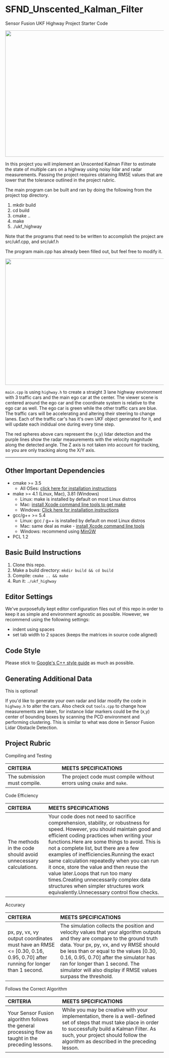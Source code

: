 # SFND_Unscented_Kalman_Filter
Sensor Fusion UKF Highway Project Starter Code

<img src="media/ukf_highway_tracked.gif" width="700" height="400" />

In this project you will implement an Unscented Kalman Filter to estimate the state of multiple cars on a highway using noisy lidar and radar measurements. Passing the project requires obtaining RMSE values that are lower that the tolerance outlined in the project rubric. 

The main program can be built and ran by doing the following from the project top directory.

1. mkdir build
2. cd build
3. cmake ..
4. make
5. ./ukf_highway

Note that the programs that need to be written to accomplish the project are src/ukf.cpp, and src/ukf.h

The program main.cpp has already been filled out, but feel free to modify it.

<img src="media/ukf_highway.png" width="700" height="400" />

`main.cpp` is using `highway.h` to create a straight 3 lane highway environment with 3 traffic cars and the main ego car at the center. 
The viewer scene is centered around the ego car and the coordinate system is relative to the ego car as well. The ego car is green while the 
other traffic cars are blue. The traffic cars will be accelerating and altering their steering to change lanes. Each of the traffic car's has
it's own UKF object generated for it, and will update each indidual one during every time step. 

The red spheres above cars represent the (x,y) lidar detection and the purple lines show the radar measurements with the velocity magnitude along the detected angle. The Z axis is not taken into account for tracking, so you are only tracking along the X/Y axis.

---

## Other Important Dependencies
* cmake >= 3.5
  * All OSes: [click here for installation instructions](https://cmake.org/install/)
* make >= 4.1 (Linux, Mac), 3.81 (Windows)
  * Linux: make is installed by default on most Linux distros
  * Mac: [install Xcode command line tools to get make](https://developer.apple.com/xcode/features/)
  * Windows: [Click here for installation instructions](http://gnuwin32.sourceforge.net/packages/make.htm)
* gcc/g++ >= 5.4
  * Linux: gcc / g++ is installed by default on most Linux distros
  * Mac: same deal as make - [install Xcode command line tools](https://developer.apple.com/xcode/features/)
  * Windows: recommend using [MinGW](http://www.mingw.org/)
 * PCL 1.2

## Basic Build Instructions

1. Clone this repo.
2. Make a build directory: `mkdir build && cd build`
3. Compile: `cmake .. && make`
4. Run it: `./ukf_highway`

## Editor Settings

We've purposefully kept editor configuration files out of this repo in order to
keep it as simple and environment agnostic as possible. However, we recommend
using the following settings:

* indent using spaces
* set tab width to 2 spaces (keeps the matrices in source code aligned)

## Code Style

Please stick to [Google's C++ style guide](https://google.github.io/styleguide/cppguide.html) as much as possible.

## Generating Additional Data

This is optional!

If you'd like to generate your own radar and lidar modify the code in `highway.h` to alter the cars. Also check out `tools.cpp` to
change how measurements are taken, for instance lidar markers could be the (x,y) center of bounding boxes by scanning the PCD environment
and performing clustering. This is similar to what was done in Sensor Fusion Lidar Obstacle Detection.

## Project Rubric

Compiling and Testing

| CRITERIA                     | MEETS SPECIFICATIONS                                         |
| :--------------------------- | :----------------------------------------------------------- |
| The submission must compile. | The project code must compile without errors using `cmake` and `make`. |

Code Efficiency

| CRITERIA                                                     | MEETS SPECIFICATIONS                                         |
| :----------------------------------------------------------- | :----------------------------------------------------------- |
| The methods in the code should avoid unnecessary calculations. | Your code does not need to sacrifice comprehension, stability, or robustness for speed. However, you should maintain good and efficient coding practices when writing your functions.Here are some things to avoid. This is not a complete list, but there are a few examples of inefficiencies.Running the exact same calculation repeatedly when you can run it once, store the value and then reuse the value later.Loops that run too many times.Creating unnecessarily complex data structures when simpler structures work equivalently.Unnecessary control flow checks. |

Accuracy

| CRITERIA                                                     | MEETS SPECIFICATIONS                                         |
| :----------------------------------------------------------- | :----------------------------------------------------------- |
| px, py, vx, vy output coordinates must have an RMSE <= [0.30, 0.16, 0.95, 0.70] after running for longer than 1 second. | The simulation collects the position and velocity values that your algorithm outputs and they are compare to the ground truth data. Your px, py, vx, and vy RMSE should be less than or equal to the values [0.30, 0.16, 0.95, 0.70] after the simulator has ran for longer than 1 second. The simulator will also display if RMSE values surpass the threshold. |

Follows the Correct Algorithm

| CRITERIA                                                     | MEETS SPECIFICATIONS                                         |
| :----------------------------------------------------------- | :----------------------------------------------------------- |
| Your Sensor Fusion algorithm follows the general processing flow as taught in the preceding lessons. | While you may be creative with your implementation, there is a well-defined set of steps that must take place in order to successfully build a Kalman Filter. As such, your project should follow the algorithm as described in the preceding lesson. |